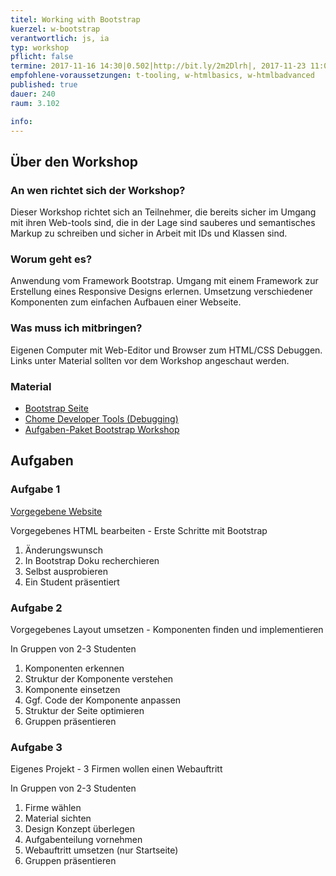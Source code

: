 ```yaml
---
titel: Working with Bootstrap
kuerzel: w-bootstrap
verantwortlich: js, ia
typ: workshop
pflicht: false
termine: 2017-11-16 14:30|0.502|http://bit.ly/2m2Dlrh|, 2017-11-23 11:00|0.502|http://bit.ly/2mPXLnR|
empfohlene-voraussetzungen: t-tooling, w-htmlbasics, w-htmlbadvanced
published: true
dauer: 240
raum: 3.102

info: 
--- 
```


## Über den Workshop

### An wen richtet sich der Workshop?
Dieser Workshop richtet sich an Teilnehmer, die bereits sicher im Umgang mit ihren Web-tools sind, die in der Lage sind sauberes und semantisches Markup zu schreiben und sicher in Arbeit mit IDs und Klassen sind.

### Worum geht es?
Anwendung vom Framework Bootstrap. Umgang mit einem Framework zur Erstellung eines Responsive Designs erlernen. Umsetzung verschiedener Komponenten zum einfachen Aufbauen einer Webseite.

### Was muss ich mitbringen?
Eigenen Computer mit Web-Editor und Browser zum HTML/CSS Debuggen. Links unter Material sollten vor dem Workshop angeschaut werden.

### Material
- [Bootstrap Seite](http://holdirbootstrap.de/)
- [Chome Developer Tools (Debugging)](https://www.youtube.com/watch?v=nV9PLPFTnkE)
- [Aufgaben-Paket Bootstrap Workshop](https://th-koeln.github.io/mi-bachelor-wba1/download/bootstrap-workshop-material/arbeitspaket-bootstrap-workshop.zip)

## Aufgaben

### Aufgabe 1

[Vorgegebene Website](http://holdirbootstrap.de/examples/jumbotron/)

Vorgegebenes HTML bearbeiten - Erste Schritte mit Bootstrap
1. Änderungswunsch
2. In Bootstrap Doku recherchieren
3. Selbst ausprobieren
4. Ein Student präsentiert


### Aufgabe 2
Vorgegebenes Layout umsetzen - Komponenten finden und implementieren

In Gruppen von 2-3 Studenten

1. Komponenten erkennen
2. Struktur der Komponente verstehen
3. Komponente einsetzen
4. Ggf. Code der Komponente anpassen
5. Struktur der Seite optimieren
6. Gruppen präsentieren

### Aufgabe 3

Eigenes Projekt - 3 Firmen wollen einen Webauftritt

In Gruppen von 2-3 Studenten

1. Firme wählen
2. Material sichten
3. Design Konzept überlegen
4. Aufgabenteilung vornehmen
5. Webauftritt umsetzen (nur Startseite)
6. Gruppen präsentieren
